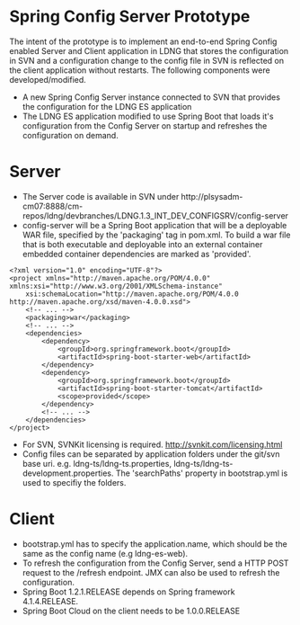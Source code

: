 # Spring Config Server Prototype

The intent of the prototype is to implement an end-to-end Spring Config enabled Server and Client application in LDNG that stores the configuration in SVN and a configuration change to the  config file in SVN is reflected on the client application without restarts. The following components were developed/modified.

* A new Spring Config Server instance connected to SVN that provides the configuration for the LDNG ES application 
* The LDNG ES application modified to use Spring Boot that loads it's configuration from the Config Server on startup and refreshes the configuration on demand.    

# Server

- The Server code is available in SVN under http://plsysadm-cm07:8888/cm-repos/ldng/devbranches/LDNG.1.3_INT_DEV_CONFIGSRV/config-server
- config-server will be a Spring Boot application that will be a deployable WAR file, specified by the 'packaging' tag in pom.xml. To build a war file that is both executable and deployable into an external container embedded container dependencies are marked as 'provided'.
```
<?xml version="1.0" encoding="UTF-8"?>
<project xmlns="http://maven.apache.org/POM/4.0.0" xmlns:xsi="http://www.w3.org/2001/XMLSchema-instance"
    xsi:schemaLocation="http://maven.apache.org/POM/4.0.0 http://maven.apache.org/xsd/maven-4.0.0.xsd">
    <!-- ... -->
    <packaging>war</packaging>
    <!-- ... -->
    <dependencies>
        <dependency>
            <groupId>org.springframework.boot</groupId>
            <artifactId>spring-boot-starter-web</artifactId>
        </dependency>
        <dependency>
            <groupId>org.springframework.boot</groupId>
            <artifactId>spring-boot-starter-tomcat</artifactId>
            <scope>provided</scope>
        </dependency>
        <!-- ... -->
    </dependencies>
</project>

```
- For SVN, SVNKit licensing is required. http://svnkit.com/licensing.html
- Config files can be separated by application folders under the git/svn base uri. e.g. ldng-ts/ldng-ts.properties, ldng-ts/ldng-ts-development.properties. The 'searchPaths' property in bootstrap.yml is used to specifiy the folders.

# Client

- bootstrap.yml has to specify the application.name, which should be the same as the config name (e.g ldng-es-web).
- To refresh the configuration from the Config Server, send a HTTP POST request to the /refresh endpoint. JMX can also be used to refresh the configuration.
- Spring Boot 1.2.1.RELEASE depends on Spring framework 4.1.4.RELEASE.
- Spring Boot Cloud on the client needs to be 1.0.0.RELEASE

